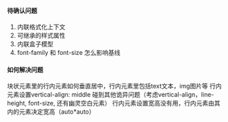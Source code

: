 #### 待确认问题
1. 内联格式化上下文
2. 可继承的样式属性
3. 内联盒子模型
4. font-family 和 font-size 怎么影响基线

#### 如何解决问题
块状元素里的行内元素如何垂直居中，行内元素里包括text文本，img图片等
行内元素设置vertical-align: middle
碰到其他诡异问题（考虑vertical-align，line-height, font-size, 还有幽灵空白元素）
行内元素设置宽高没有用，行内元素由其内的元素决定宽高（auto*auto）
